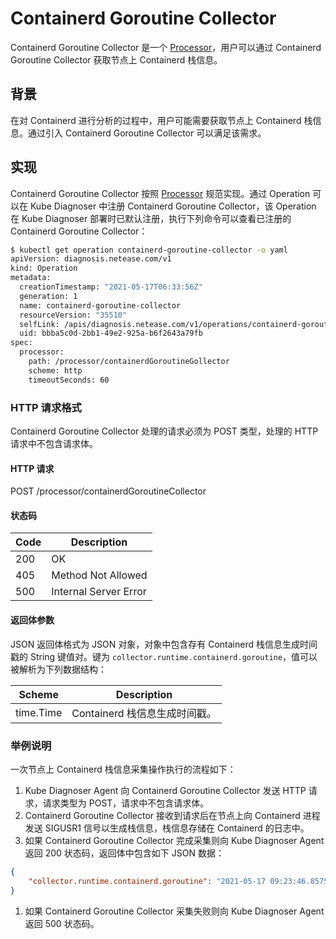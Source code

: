 # Containerd Goroutine Collector

Containerd Goroutine Collector 是一个 [Processor](../design/processor.md)，用户可以通过 Containerd Goroutine Collector 获取节点上 Containerd 栈信息。

## 背景

在对 Containerd 进行分析的过程中，用户可能需要获取节点上 Containerd 栈信息。通过引入 Containerd Goroutine Collector 可以满足该需求。

## 实现

Containerd Goroutine Collector 按照 [Processor](../design/processor.md) 规范实现。通过 Operation 可以在 Kube Diagnoser 中注册 Containerd Goroutine Collector，该 Operation 在 Kube Diagnoser 部署时已默认注册，执行下列命令可以查看已注册的 Containerd Goroutine Collector：

```bash
$ kubectl get operation containerd-goroutine-collector -o yaml
apiVersion: diagnosis.netease.com/v1
kind: Operation
metadata:
  creationTimestamp: "2021-05-17T06:33:56Z"
  generation: 1
  name: containerd-goroutine-collector
  resourceVersion: "35510"
  selfLink: /apis/diagnosis.netease.com/v1/operations/containerd-goroutine-collector
  uid: bbba5c0d-2bb1-49e2-925a-b6f2643a79fb
spec:
  processor:
    path: /processor/containerdGoroutineGollector
    scheme: http
    timeoutSeconds: 60
```

### HTTP 请求格式

Containerd Goroutine Collector 处理的请求必须为 POST 类型，处理的 HTTP 请求中不包含请求体。

#### HTTP 请求

POST /processor/containerdGoroutineCollector

#### 状态码

| Code | Description |
|-|-|
| 200 | OK |
| 405 | Method Not Allowed |
| 500 | Internal Server Error |

#### 返回体参数

JSON 返回体格式为 JSON 对象，对象中包含存有 Containerd 栈信息生成时间戳的 String 键值对。键为 `collector.runtime.containerd.goroutine`，值可以被解析为下列数据结构：

| Scheme | Description |
|-|-|
| time.Time | Containerd 栈信息生成时间戳。 |

### 举例说明

一次节点上 Containerd 栈信息采集操作执行的流程如下：

1. Kube Diagnoser Agent 向 Containerd Goroutine Collector 发送 HTTP 请求，请求类型为 POST，请求中不包含请求体。
1. Containerd Goroutine Collector 接收到请求后在节点上向 Containerd 进程发送 SIGUSR1 信号以生成栈信息，栈信息存储在 Containerd 的日志中。
1. 如果 Containerd Goroutine Collector 完成采集则向 Kube Diagnoser Agent 返回 200 状态码，返回体中包含如下 JSON 数据：

```json
{
    "collector.runtime.containerd.goroutine": "2021-05-17 09:23:46.857587182 +0000 UTC m=+212.139352209"
}
```

1. 如果 Containerd Goroutine Collector 采集失败则向 Kube Diagnoser Agent 返回 500 状态码。
